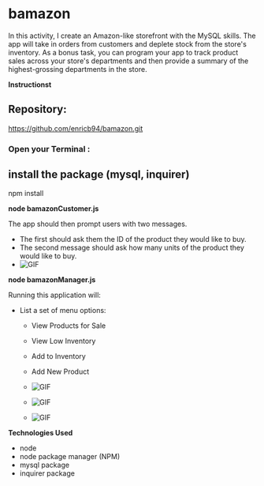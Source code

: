 # bamazon

In this activity, I create an Amazon-like storefront with the MySQL skills. The app will take in orders from customers and deplete stock from the store's inventory. As a bonus task, you can program your app to track product sales across your store's departments and then provide a summary of the highest-grossing departments in the store.


**Instructionst**

## Repository:
https://github.com/enricb94/bamazon.git

### Open your Terminal : 

## install the package (mysql, inquirer)
npm install


**node bamazonCustomer.js**

   The app should then prompt users with two messages.

   * The first should ask them the ID of the product they would like to buy.
   * The second message should ask how many units of the product they would like to buy.
   * ![GIF](gif1.gif?raw=true "CustomerView")

**node bamazonManager.js**

 Running this application will:

  * List a set of menu options:

    * View Products for Sale
    
    * View Low Inventory
    
    * Add to Inventory
    
    * Add New Product

    * ![GIF](gif2.gif?raw=true "Products-and-low-inventory")
    * ![GIF](gif3.gif?raw=true "Add-Inventory")
    * ![GIF](gif4.gif?raw=true "Add-New-Product")

**Technologies Used**
   * node
   * node package manager (NPM)
   * mysql package
   * inquirer package